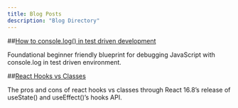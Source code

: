 ```yaml
---
title: Blog Posts
description: "Blog Directory"
---
```


##[How to console.log() in test driven development](https://rickylau.dev/debug/)

Foundational beginner friendly blueprint for debugging JavaScript with console.log in test driven environment.

##[React Hooks vs Classes](https://rickylau.dev/react-hooks/)

The pros and cons of react hooks vs classes through React 16.8’s release of useState() and useEffect()’s hooks API.
